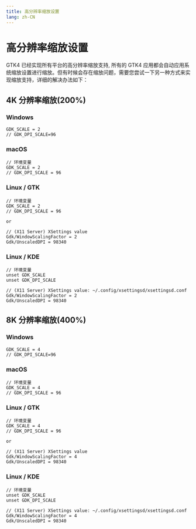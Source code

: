 ```yaml
---
title: 高分辨率缩放设置
lang: zh-CN
---
```


# 高分辨率缩放设置
GTK4 已经实现所有平台的高分辨率缩放支持, 所有的 GTK4 应用都会自动应用系统缩放设置进行缩放。但有时候会存在缩放问题，需要您尝试一下另一种方式来实现缩放支持，详细的解决办法如下：

## 4K 分辨率缩放(200%)
### Windows
```
GDK_SCALE = 2
// GDK_DPI_SCALE=96
```

### macOS
```
// 环境变量 
GDK_SCALE = 2
// GDK_DPI_SCALE = 96
```

### Linux / GTK
```
// 环境变量 
GDK_SCALE = 2
// GDK_DPI_SCALE = 96

or

// (X11 Server) XSettings value
Gdk/WindowScalingFactor = 2
Gdk/UnscaledDPI = 98340
```

### Linux / KDE
```
// 环境变量 
unset GDK_SCALE
unset GDK_DPI_SCALE

// (X11 Server) XSettings value: ~/.config/xsettingsd/xsettingsd.conf
Gdk/WindowScalingFactor = 2
Gdk/UnscaledDPI = 98340
```

## 8K 分辨率缩放(400%)
### Windows
```
GDK_SCALE = 4
// GDK_DPI_SCALE=96
```

### macOS
```
// 环境变量 
GDK_SCALE = 4
// GDK_DPI_SCALE = 96
```

### Linux / GTK
```
// 环境变量 
GDK_SCALE = 4
// GDK_DPI_SCALE = 96

or

// (X11 Server) XSettings value
Gdk/WindowScalingFactor = 4
Gdk/UnscaledDPI = 98340
```

### Linux / KDE
```
// 环境变量 
unset GDK_SCALE
unset GDK_DPI_SCALE

// (X11 Server) XSettings value: ~/.config/xsettingsd/xsettingsd.conf
Gdk/WindowScalingFactor = 4
Gdk/UnscaledDPI = 98340
```